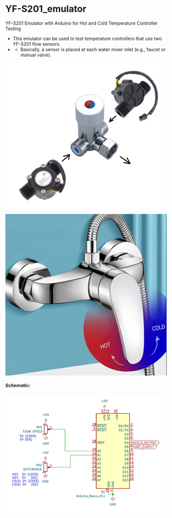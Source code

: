 # YF-S201_emulator
YF-S201 Emulator with Arduino for Hot and Cold Temperature Controller Testing

- This emulator can be used to test temperature controllers that use two YF-S201 flow sensors.
- - Basically, a sensor is placed at each water mixer inlet (e.g., faucet or manual valve).

![img](https://raw.githubusercontent.com/rtek1000/YF-S201_emulator/refs/heads/main/YF-S201_water_mixer.png)

![img](https://raw.githubusercontent.com/rtek1000/YF-S201_emulator/refs/heads/main/Water_mixer_tap.png)

##### Schematic:
![img](https://raw.githubusercontent.com/rtek1000/YF-S201_emulator/refs/heads/main/YF-S201_emulator.png)

